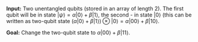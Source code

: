 **Input:** Two unentangled qubits (stored in an array of length 2).
The first qubit will be in state $|\psi\rangle = \alpha |0\rangle + \beta |1\rangle$, the second - in state $|0\rangle$
(this can be written as two-qubit state $\big(\alpha |0\rangle + \beta |1\rangle \big) \otimes |0\rangle = \alpha |00\rangle + \beta |10\rangle$.

**Goal:** Change the two-qubit state to $\alpha |00\rangle + \beta |11\rangle$.
